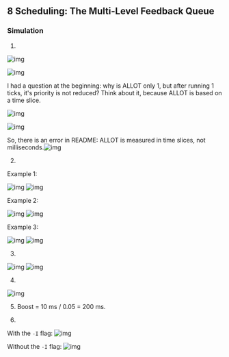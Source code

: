 ## 8 Scheduling: The Multi-Level Feedback Queue

### Simulation

1. 

![img](https://gitee.com/ChobitsY/ostep/raw/master/Chapter%208/images/1.png)

![img](https://gitee.com/ChobitsY/ostep/raw/master/Chapter%208/images/2.png)

I had a question at the beginning: why is ALLOT only 1, but after running 1 ticks, it's priority is not reduced? Think about it, because ALLOT is based on a time slice.

![img](https://gitee.com/ChobitsY/ostep/raw/master/Chapter%208/images/3.png)

![img](https://gitee.com/ChobitsY/ostep/raw/master/Chapter%208/images/4.png)

So, there is an error in README:  ALLOT is measured in time slices, not milliseconds.![img](https://gitee.com/ChobitsY/ostep/raw/master/Chapter%208/images/5.png)

2. 

Example 1: 

![img](https://gitee.com/ChobitsY/ostep/raw/master/Chapter%208/images/6.png) ![img](https://gitee.com/ChobitsY/ostep/raw/master/Chapter%208/images/7.png)

Example 2: 

![img](https://gitee.com/ChobitsY/ostep/raw/master/Chapter%208/images/8.png) ![img](https://gitee.com/ChobitsY/ostep/raw/master/Chapter%208/images/9.png)

Example 3: 

![img](https://gitee.com/ChobitsY/ostep/raw/master/Chapter%208/images/10.png) ![img](https://gitee.com/ChobitsY/ostep/raw/master/Chapter%208/images/11.png)

3. 

![img](https://gitee.com/ChobitsY/ostep/raw/master/Chapter%208/images/12.png) ![img](https://gitee.com/ChobitsY/ostep/raw/master/Chapter%208/images/13.png)

4. 

![img](https://gitee.com/ChobitsY/ostep/raw/master/Chapter%208/images/14.png)

5. Boost = 10 ms / 0.05 = 200 ms.

6. 

With the `-I` flag: 
![img](https://gitee.com/ChobitsY/ostep/raw/master/Chapter%208/images/15.png)

Without the `-I` flag: 
![img](https://gitee.com/ChobitsY/ostep/raw/master/Chapter%208/images/16.png)

